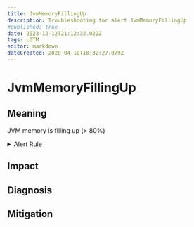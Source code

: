 ```yaml
---
title: JvmMemoryFillingUp
description: Troubleshooting for alert JvmMemoryFillingUp
#published: true
date: 2023-12-12T21:12:32.022Z
tags: LGTM
editor: markdown
dateCreated: 2020-04-10T18:32:27.079Z
---
```


# JvmMemoryFillingUp

## Meaning
[//]: # "Short paragraph that explains what the alert means"
JVM memory is filling up (> 80%)

<details>
  <summary>Alert Rule</summary>

  ```yaml
alert: JvmMemoryFillingUp
expr: (sum by (instance)(jvm_memory_used_bytes{area="heap"}) / sum by (instance)(jvm_memory_max_bytes{area="heap"})) * 100 > 80
for: 2m
labels:
    severity: warning
annotations:
    summary: JVM memory filling up (instance {{ $labels.instance }})
    description: |-
        JVM memory is filling up (> 80%)
          VALUE = {{ $value }}
          LABELS = {{ $labels }}
    runbook: https://github.com/srerun/prometheus-alerts/content/runbooks/JvmMemoryFillingUp

  ```
</details>


## Impact
[//]: # "What could / will happen if the alert is not addressed"



## Diagnosis
[//]: # "Steps to take to identify the cause of the problem"



## Mitigation
[//]: # "The steps necessary to resolve the alert"
